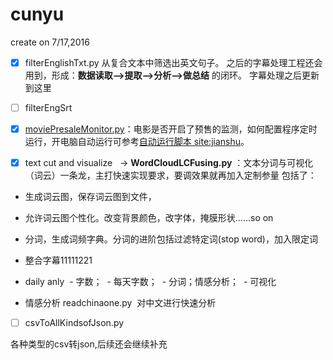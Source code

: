 # cunyu
create on 7/17,2016

- [x] filterEnglishTxt.py
从复合文本中筛选出英文句子。
之后的字幕处理工程还会用到，形成：**数据读取-->提取-->分析-->做总结** 的闭环。
字幕处理之后更新到这里

- [ ] filterEngSrt

- [x] [moviePresaleMonitor.py](https://github.com/QLWeilcf/cunyu/blob/master/moviePresaleMonitor.py)：电影是否开启了预售的监测，如何配置程序定时运行，开电脑自动运行可参考[自动运行脚本 site:jianshu](https://www.jianshu.com/p/ea5cd671b662)。

- [x] text cut and visualize
   -> **WordCloudLCFusing.py**
：文本分词与可视化（词云）一条龙，主打快速实现要求，要调效果就再加入定制参量
包括了：
- 生成词云图，保存词云图到文件，
- 允许词云图个性化。改变背景颜色，改字体，掩膜形状……so on
- 分词，生成词频字典。分词的进阶包括过滤特定词(stop word)，加入限定词
- 整合字幕11111221

- daily anly
  - 字数；
  - 每天字数；
  - 分词；情感分析；
  - 可视化



- 情感分析
readchinaone.py  对中文进行快速分析


- [ ] csvToAllKindsofJson.py 

各种类型的csv转json,后续还会继续补充



